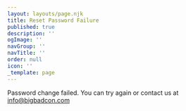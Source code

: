 ```yaml
---
layout: layouts/page.njk
title: Reset Password Failure
published: true
description: ''
ogImage: ''
navGroup: ''
navTitle: ''
order: null
icon: ''
_template: page
---
```


Password change failed. You can try again or contact us at [info@bigbadcon.com](email:info@bigbadcon.com)
